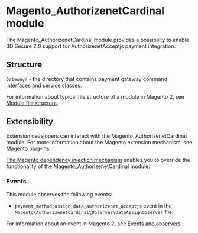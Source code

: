 # Magento_AuthorizenetCardinal module

The Magento_AuthorizenetCardinal module provides a possibility to enable 3D Secure 2.0 support for AuthorizenetAcceptjs payment integration.

## Structure

`Gateway/` - the directory that contains payment gateway command interfaces and service classes.

For information about typical file structure of a module in Magento 2, see [Module file structure](https://devdocs.magento.com/guides/v2.3/extension-dev-guide/build/module-file-structure.html#module-file-structure).

## Extensibility

Extension developers can interact with the Magento_AuthorizenetCardinal module. For more information about the Magento extension mechanism, see [Magento plug-ins](https://devdocs.magento.com/guides/v2.3/extension-dev-guide/plugins.html).

[The Magento dependency injection mechanism](https://devdocs.magento.com/guides/v2.3/extension-dev-guide/depend-inj.html) enables you to override the functionality of the Magento_AuthorizenetCardinal module.

### Events
   
This module observes the following events:

- `payment_method_assign_data_authorizenet_acceptjs` event in the `Magento\AuthorizenetCardinal\Observer\DataAssignObserver` file.

For information about an event in Magento 2, see [Events and observers](https://devdocs.magento.com/guides/v2.3/extension-dev-guide/events-and-observers.html#events).
